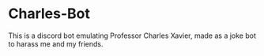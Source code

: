 # Charles-Bot

This is a discord bot emulating Professor Charles Xavier, made as a joke bot to harass me and my friends.
